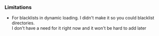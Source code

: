 ### Limitations
- For blacklists in dynamic loading. I didn't make it so you could blacklist directories.  
I don't have a need for it right now and it won't be hard to add later